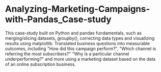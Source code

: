 # Analyzing-Marketing-Campaigns-with-Pandas_Case-study

This case-study built on Python and pandas fundamentals, such as merging/slicing datasets, groupby(), correcting data types and visualizing results using matplotlib.
Translated business questions into measurable outcomes, including "How did this campaign perform?", "Which channel is referring the most subscribers?" "Why is a particular channel underperforming?" and more using a marketing dataset based on the data of an online subscription business.
